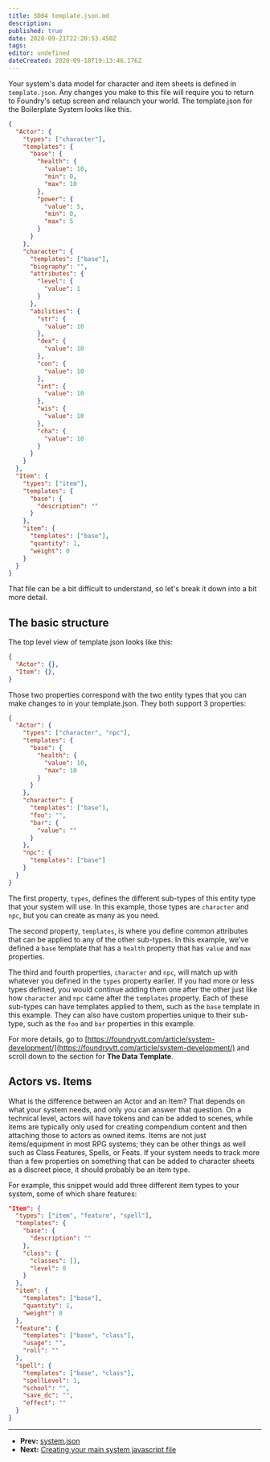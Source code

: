 ```yaml
---
title: SD04 template.json.md
description:
published: true
date: 2020-09-21T22:20:53.450Z
tags:
editor: undefined
dateCreated: 2020-09-18T19:13:46.176Z
---
```


Your system's data model for character and item sheets is defined in <!-- {% raw %} -->`template.json`<!-- {% endraw %} -->. Any changes you make to this file will require you to return to Foundry's setup screen and relaunch your world. The template.json for the Boilerplate System looks like this.

<!--- {% raw %} --->

```json
{
  "Actor": {
    "types": ["character"],
    "templates": {
      "base": {
        "health": {
          "value": 10,
          "min": 0,
          "max": 10
        },
        "power": {
          "value": 5,
          "min": 0,
          "max": 5
        }
      }
    },
    "character": {
      "templates": ["base"],
      "biography": "",
      "attributes": {
        "level": {
          "value": 1
        }
      },
      "abilities": {
        "str": {
          "value": 10
        },
        "dex": {
          "value": 10
        },
        "con": {
          "value": 10
        },
        "int": {
          "value": 10
        },
        "wis": {
          "value": 10
        },
        "cha": {
          "value": 10
        }
      }
    }
  },
  "Item": {
    "types": ["item"],
    "templates": {
      "base": {
        "description": ""
      }
    },
    "item": {
      "templates": ["base"],
      "quantity": 1,
      "weight": 0
    }
  }
}
```

<!--- {% endraw %} --->

That file can be a bit difficult to understand, so let's break it down into a bit more detail.

## The basic structure

The top level view of template.json looks like this:

<!--- {% raw %} --->

```json
{
  "Actor": {},
  "Item": {},
}
```

<!--- {% endraw %} --->

Those two properties correspond with the two entity types that you can make changes to in your template.json. They both support 3 properties:

<!--- {% raw %} --->

```json
{
  "Actor": {
    "types": ["character", "npc"],
    "templates": {
      "base": {
        "health": {
          "value": 10,
          "max": 10
        }
      }
    },
    "character": {
      "templates": ["base"],
      "foo": "",
      "bar": {
        "value": ""
      }
    },
    "npc": {
      "templates": ["base"]
    }
  }
}
```

<!--- {% endraw %} --->

The first property, <!-- {% raw %} -->`types`<!-- {% endraw %} -->, defines the different sub-types of this entity type that your system will use.  In this example, those types are <!-- {% raw %} -->`character`<!-- {% endraw %} --> and <!-- {% raw %} -->`npc`<!-- {% endraw %} -->, but you can create as many as you need.

The second property, <!-- {% raw %} -->`templates`<!-- {% endraw %} -->, is where you define common attributes that can be applied to any of the other sub-types. In this example, we've defined a <!-- {% raw %} -->`base`<!-- {% endraw %} --> template that has a <!-- {% raw %} -->`health`<!-- {% endraw %} --> property that has <!-- {% raw %} -->`value`<!-- {% endraw %} --> and <!-- {% raw %} -->`max`<!-- {% endraw %} --> properties.

The third and fourth properties, <!-- {% raw %} -->`character`<!-- {% endraw %} --> and <!-- {% raw %} -->`npc`<!-- {% endraw %} -->, will match up with whatever you defined in the <!-- {% raw %} -->`types`<!-- {% endraw %} --> property earlier. If you had more or less types defined, you would continue adding them one after the other just like how <!-- {% raw %} -->`character`<!-- {% endraw %} --> and <!-- {% raw %} -->`npc`<!-- {% endraw %} --> came after the <!-- {% raw %} -->`templates`<!-- {% endraw %} --> property. Each of these sub-types can have templates applied to them, such as the <!-- {% raw %} -->`base`<!-- {% endraw %} --> template in this example. They can also have custom properties unique to their sub-type, such as the <!-- {% raw %} -->`foo`<!-- {% endraw %} --> and <!-- {% raw %} -->`bar`<!-- {% endraw %} --> properties in this example.

For more details, go to [https://foundryvtt.com/article/system-development/](https://foundryvtt.com/article/system-development/) and scroll down to the section for **The Data Template**.

## Actors vs. Items

What is the difference between an Actor and an Item? That depends on what your system needs, and only you can answer that question. On a technical level, actors will have tokens and can be added to scenes, while items are typically only used for creating compendium content and then attaching those to actors as owned items. Items are not just items/equipment in most RPG systems; they can be other things as well such as Class Features, Spells, or Feats. If your system needs to track more than a few properties on something that can be added to character sheets as a discreet piece, it should probably be an item type.

For example, this snippet would add three different item types to your system, some of which share features:

<!--- {% raw %} --->

```json
"Item": {
  "types": ["item", "feature", "spell"],
  "templates": {
    "base": {
      "description": ""
    },
    "class": {
      "classes": [],
      "level": 0
    }
  },
  "item": {
    "templates": ["base"],
    "quantity": 1,
    "weight": 0
  },
  "feature": {
    "templates": ["base", "class"],
    "usage": "",
    "roll": ""
  },
  "spell": {
    "templates": ["base", "class"],
    "spellLevel": 1,
	"school": "",
	"save_dc": "",
	"effect": ""
  }
}
```

<!--- {% endraw %} --->

---

* **Prev:** [system.json](https://foundry-vtt-community.github.io/wiki/SD03-system.json)
* **Next:** [Creating your main system javascript file](https://foundry-vtt-community.github.io/wiki/SD05-Creating-your-main-JS-file)